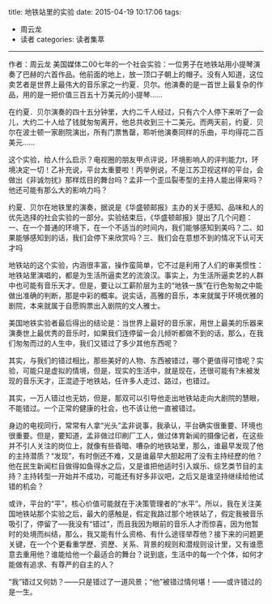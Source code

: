 title: 地铁站里的实验
date: 2015-04-19 10:17:06
tags:
- 周云龙
- 读者
categories: 读者集萃
---

作者：周云龙
美国媒体二00七年的一个社会实验：一位男子在地铁站用小提琴演奏了巴赫的六首作品。他前面的地上，放一顶口子朝上的帽子。没有人知道，这位卖艺者是世界上最伟大的音乐家之一约夏．贝尔。他演奏的是一首世上最复杂的作品，用的是一把价值三百五十万美元的小提琴……

在约夏．贝尔演奏的四十五分钟里，大约二千人经过，只有六个人停下来听了一会儿，大约二十人给了钱就匆匆离开，他总共收到三十二美元。而两天前，约夏．贝尔在波士顿一家剧院演出，所有门票售罄，聆听他演奏同样的乐曲，平均得花二百美元……

这个实验，给人什么启示？电视圈的朋友甲点评说，环境影响人的评判能力t，环境决定一切！乙补充说，平台太重要啦！丙举例说，不是江苏卫视这样的平台，会做出《非诚勿扰》那样炫目的舞台吗？孟非一个歪瓜裂枣型的主持人能出得来吗？他还可能有那么大的影响力吗？
<!--more-->
约夏．贝尔在地铁里的演奏，据说是《华盛顿邮报》主办的关于感知、品味和人的优先选择的社会实验的一部分。实验结束后，《华盛顿邮报》提出了几个问题：一、在一个普通的环境下，在一个不适当的时间内，我们能够感知到美吗？二、如果能够感知到的话，我们会停下来欣赏吗？三、我们会在意想不到的情况下认可天才吗

地铁站的这个实验，内涵很丰富，操作蛮简单，它不过是利用了人们的审美惯性：地铁站里演唱的，都是为生活所逼卖艺的流浪汉。事实上，为生活所逼卖艺的人群中也可能有音乐天才。但是，要让以工薪阶层为主的“地铁一族”在行色匆匆之中能做出准确的判断，那是中彩的概率。说实话，高雅的音乐，本来就属于环境优雅的剧院，本来就属于自愿购票出入剧院的文人雅士。

美国地铁实验者最后得出的结论是：当世界上最好的音乐家，用世上最美的乐器来演奏世上最优秀的音乐时，如果我们连停留一会儿倾听都做不到的话，那么，在我们匆匆而过的人生中，我们又错过了多少其他东西呢？

其实，与我们的错过相比，那些美好的人物、东西被错过，哪个更值得可惜呢？实验，可能只是虚拟的情境，但是，现实的生活中，就是现在，还很可能有?未被发现的音乐天才，正混迹于地铁站，任许多人走过、路过，也错过。

其实，一万人错过也无妨，但是，那双可以引导他走出地铁站走向大剧院的慧眼，不能错过。一个正常的健康的社会，也不该让他一直被错过。

身边的电视同行，常常有人拿“光头”孟非说事，我承认，平台确实很重要、环境也很重要。但是，要知道，孟非做过印刷厂工人，做过体育新闻的摄像记者，在这些并不引人关注的岗位上，就像有些昏暗、嘈杂的地铁站里，那么，谁最早发现了他的主持潜质？“发现”，有时倒还不难，又是谁最早大胆起用了没有主持经歷的他？他在民生新闻栏目做得如鱼得水之后，又是谁把他适时引入娱乐、综艺类节目的主持？主持转型一开始并不成功，可能还有好多非议吧，之后又是谁坚持继续给他试错的机会？

或许，平台的“平”，核心价值可能就在于决策管理者的“水平”。所以，我在关注美国地铁站那个实验之后，最大的感触是，假定我路过那个地铁站了，假定我被音乐吸引了，停留了──我没有“错过”，而且我因为眼前的音乐人才而惊喜，因为他暂时的处境而纠结，那么，我又能有什么资格、有什么途径举荐他？接下来的问题更关键，在一个个更看重学歷、资歷、关系、背景的规则和潜规则设计里，又有谁愿意去重用他？谁能给他一个最适合的舞台？说到底，生活中的每一个个体，如何才能做有追求、有尊严的自主的人？

“我”错过又何妨？——只是错过了一道风景；“他”被错过情何堪！——或许错过的是一生。